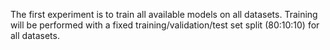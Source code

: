 The first experiment is to train all available models on all datasets.
Training will be performed with a fixed training/validation/test set split (80:10:10) for all datasets.

